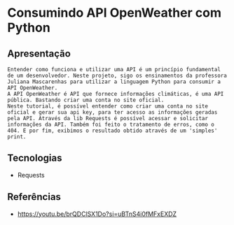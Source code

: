 # Consumindo API OpenWeather com Python

## Apresentação
    Entender como funciona e utilizar uma API é um princípio fundamental de um desenvolvedor. Neste projeto, sigo os ensinamentos da professora Juliana Mascarenhas para utilizar a linguagem Python para consumir a API OpenWeather.
    A API OpenWeather é API que fornece informações climáticas, é uma API pública. Bastando criar uma conta no site oficial.
    Neste tutorial, é possível entender como criar uma conta no site oficial e gerar sua api key, para ter acesso as informações geradas pela API. Através da lib Requests é possível acessar e solicitar informações da API. Também foi feito o tratamento de erros, como o 404. E por fim, exibimos o resultado obtido através de um 'simples' print.

## Tecnologias
- Requests

## Referências
- https://youtu.be/brQDClSX1Do?si=uBTnS4i0fMFxEXDZ